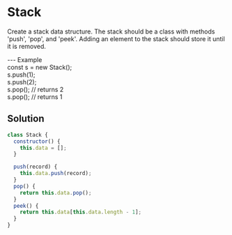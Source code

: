 # Stack

Create a stack data structure. The stack
should be a class with methods 'push', 'pop', and
'peek'. Adding an element to the stack should
store it until it is removed.

--- Example
<br> const s = new Stack();
<br> s.push(1);
<br> s.push(2);
<br> s.pop(); // returns 2
<br> s.pop(); // returns 1

## Solution

```js
class Stack {
  constructor() {
    this.data = [];
  }

  push(record) {
    this.data.push(record);
  }
  pop() {
    return this.data.pop();
  }
  peek() {
    return this.data[this.data.length - 1];
  }
}
```
